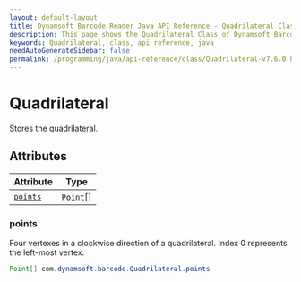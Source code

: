 ```yaml
---
layout: default-layout
title: Dynamsoft Barcode Reader Java API Reference - Quadrilateral Class
description: This page shows the Quadrilateral Class of Dynamsoft Barcode Reader for Java SDK API Reference.
keywords: Quadrilateral, class, api reference, java
needAutoGenerateSidebar: false
permalink: /programming/java/api-reference/class/Quadrilateral-v7.6.0.html
---
```



# Quadrilateral
Stores the quadrilateral. 
  

## Attributes
  
| Attribute | Type |
|---------- | ---- |
| [`points`](#points) | [`Point`](Point.md)[] |


### points
Four vertexes in a clockwise direction of a quadrilateral. Index 0 represents the left-most vertex. 
```java
Point[] com.dynamsoft.barcode.Quadrilateral.points
```



